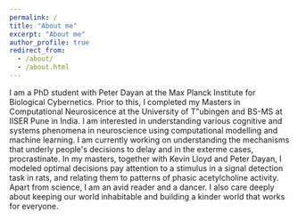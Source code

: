 ```yaml
---
permalink: /
title: "About me"
excerpt: "About me"
author_profile: true
redirect_from: 
  - /about/
  - /about.html
---
```


I am a PhD student with Peter Dayan at the Max Planck Institute for Biological Cybernetics. Prior to this, I completed my Masters in Computational Neurosicence at the University of T\"ubingen and BS-MS at IISER Pune in India. I am interested in understanding various cognitive and systems phenomena in neuroscience using computational modelling and machine learning. I am currently working on understanding the mechanisms that underly people's decisions to delay and in the exterme cases, procrastinate. In my masters, together with Kevin Lloyd and Peter Dayan, I modeled optimal decisions pay attention to a stimulus in a signal detection task in rats, and relating them to patterns of phasic acetylcholine activity. Apart from science, I am an avid reader and a dancer. I also care deeply about keeping our world inhabitable and building a kinder world that works for everyone.

